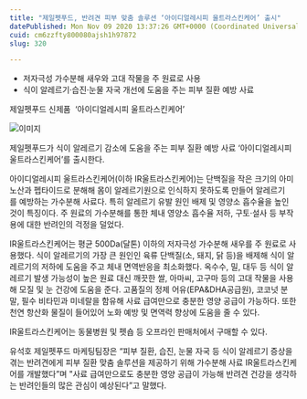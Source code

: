 ```yaml
---
title: "제일펫푸드, 반려견 피부 맞춤 솔루션 ‘아이디얼레시피 울트라스킨케어’ 출시"
datePublished: Mon Nov 09 2020 13:37:26 GMT+0000 (Coordinated Universal Time)
cuid: cm6zzfty800080ajsh1h97872
slug: 320

---
```



- 저자극성 가수분해 새우와 고대 작물을 주 원료로 사용
- 식이 알레르기·습진·눈물 자국 개선에 도움을 주는 피부 질환 예방 사료

제일펫푸드 신제품  ‘아이디얼레시피 울트라스킨케어’

![이미지](https://cdn.hashnode.com/res/hashnode/image/upload/v1739248143609/fcf3be7a-2ead-43e9-86c0-c65e3bb0b902.jpeg)

제일펫푸드가 식이 알레르기 감소에 도움을 주는 피부 질환 예방 사료 ‘아이디얼레시피 울트라스킨케어’를 출시한다.

아이디얼레시피 울트라스킨케어(이하 IR울트라스킨케어)는 단백질을 작은 크기의 아미노산과 펩타이드로 분해해 몸이 알레르기원으로 인식하지 못하도록 만들어 알레르기를 예방하는 가수분해 사료다. 특히 알레르기 유발 원인 배제 및 영양소 흡수율을 높인 것이 특징이다. 주 원료의 가수분해를 통한 체내 영양소 흡수율 저하, 구토·설사 등 부작용에 대한 반려인의 걱정을 덜었다.

IR울트라스킨케어는 평균 500Da(달톤) 이하의 저자극성 가수분해 새우를 주 원료로 사용했다. 식이 알레르기의 가장 큰 원인인 육류 단백질(소, 돼지, 닭 등)을 배제해 식이 알레르기의 저하에 도움을 주고 체내 면역반응을 최소화했다. 옥수수, 밀, 대두 등 식이 알레르기 발생 가능성이 높은 원료 대신 깨끗한 쌀, 아마씨, 고구마 등의 고대 작물을 사용해 모질 및 눈 건강에 도움을 준다. 고품질의 정제 어유(EPA&DHA공급원), 코코넛 분말, 필수 비타민과 미네랄을 함유해 사료 급여만으로 충분한 영양 공급이 가능하다. 또한 천연 항산화 물질이 들어있어 노화 예방 및 면역력 향상에 도움을 줄 수 있다.

IR울트라스킨케어는 동물병원 및 펫숍 등 오프라인 판매처에서 구매할 수 있다.

유석호 제일펫푸드 마케팅팀장은 “피부 질환, 습진, 눈물 자국 등 식이 알레르기 증상을 겪는 반려견에게 피부 질환 맞춤 솔루션을 제공하기 위해 가수분해 사료 IR울트라스킨케어를 개발했다”며 "사료 급여만으로도 충분한 영양 공급이 가능해 반려견 건강을 생각하는 반려인들의 많은 관심이 예상된다”고 말했다.